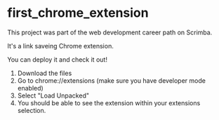# first_chrome_extension
This project was part of the web development career path on Scrimba.  


It's a link saveing Chrome extension. 

You can deploy it and check it out! 

1. Download the files
2. Go to chrome://extensions (make sure you have developer mode enabled)
3. Select "Load Unpacked" 
4. You should be able to see the extension within your extensions selection.


